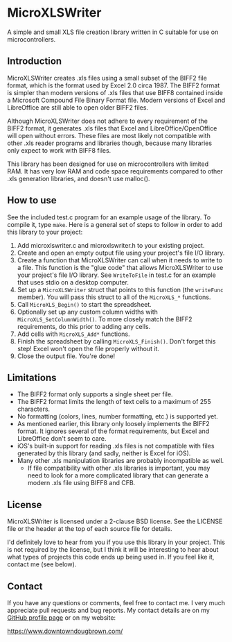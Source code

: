 # MicroXLSWriter

A simple and small XLS file creation library written in C suitable for use on microcontrollers.

## Introduction

MicroXLSWriter creates .xls files using a small subset of the BIFF2 file format, which is the format used by Excel 2.0 circa 1987. The BIFF2 format is simpler than modern versions of .xls files that use BIFF8 contained inside a Microsoft Compound File Binary Format file. Modern versions of Excel and LibreOffice are still able to open older BIFF2 files.

Although MicroXLSWriter does not adhere to every requirement of the BIFF2 format, it generates .xls files that Excel and LibreOffice/OpenOffice will open without errors. These files are most likely not compatible with other .xls reader programs and libraries though, because many libraries only expect to work with BIFF8 files.

This library has been designed for use on microcontrollers with limited RAM. It has very low RAM and code space requirements compared to other .xls generation libraries, and doesn't use malloc().

## How to use

See the included test.c program for an example usage of the library. To compile it, type `make`. Here is a general set of steps to follow in order to add this library to your project:

1. Add microxlswriter.c and microxlswriter.h to your existing project.
2. Create and open an empty output file using your project's file I/O library.
3. Create a function that MicroXLSWriter can call when it needs to write to a file. This function is the "glue code" that allows MicroXLSWriter to use your project's file I/O library. See `WriteToFile` in test.c for an example that uses stdio on a desktop computer.
4. Set up a `MicroXLSWriter` struct that points to this function (the `writeFunc` member). You will pass this struct to all of the `MicroXLS_*` functions.
5. Call `MicroXLS_Begin()` to start the spreadsheet.
6. Optionally set up any custom column widths with `MicroXLS_SetColumnWidth()`. To more closely match the BIFF2 requirements, do this prior to adding any cells.
7. Add cells with `MicroXLS_Add*` functions.
8. Finish the spreadsheet by calling `MicroXLS_Finish()`. Don't forget this step! Excel won't open the file properly without it.
9. Close the output file. You're done!

## Limitations

- The BIFF2 format only supports a single sheet per file.
- The BIFF2 format limits the length of text cells to a maximum of 255 characters.
- No formatting (colors, lines, number formatting, etc.) is supported yet.
- As mentioned earlier, this library only loosely implements the BIFF2 format. It ignores several of the format requirements, but Excel and LibreOffice don't seem to care.
- iOS's built-in support for reading .xls files is not compatible with files generated by this library (and sadly, neither is Excel for iOS).
- Many other .xls manipulation libraries are probably incompatible as well.
  - If file compatibility with other .xls libraries is important, you may need to look for a more complicated library that can generate a modern .xls file using BIFF8 and CFB.

## License

MicroXLSWriter is licensed under a 2-clause BSD license. See the LICENSE file or the header at the top of each source file for details.

I'd definitely love to hear from you if you use this library in your project. This is not required by the license, but I think it will be interesting to hear about what types of projects this code ends up being used in. If you feel like it, contact me (see below).

## Contact

If you have any questions or comments, feel free to contact me. I very much appreciate pull requests and bug reports. My contact details are on my [GitHub profile page](https://github.com/dougg3/) or on my website:

https://www.downtowndougbrown.com/
